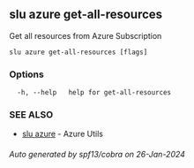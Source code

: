 ## slu azure get-all-resources

Get all resources from Azure Subscription

```
slu azure get-all-resources [flags]
```

### Options

```
  -h, --help   help for get-all-resources
```

### SEE ALSO

* [slu azure](slu_azure.md)	 - Azure Utils

###### Auto generated by spf13/cobra on 26-Jan-2024
